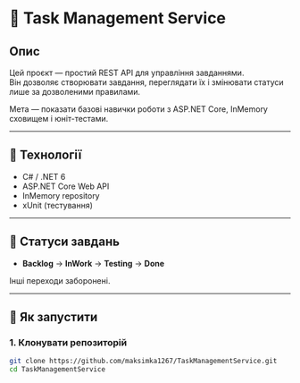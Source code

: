 # 🧩 Task Management Service

## Опис
Цей проєкт — простий REST API для управління завданнями.  
Він дозволяє створювати завдання, переглядати їх і змінювати статуси лише за дозволеними правилами.

Мета — показати базові навички роботи з ASP.NET Core, InMemory сховищем і юніт-тестами.

---

## 🔧 Технології
- C# / .NET 6
- ASP.NET Core Web API
- InMemory repository
- xUnit (тестування)

---

## 📌 Статуси завдань
- **Backlog** → **InWork** → **Testing** → **Done**

Інші переходи заборонені.

---

## 🚀 Як запустити

### 1. Клонувати репозиторій
```bash
git clone https://github.com/maksimka1267/TaskManagementService.git
cd TaskManagementService
